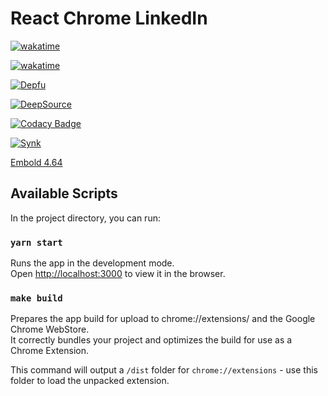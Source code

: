 # React Chrome LinkedIn

[![wakatime](https://wakatime.com/badge/github/wassim-azirar/special-eureka.svg)](https://wakatime.com/badge/github/wassim-azirar/special-eureka)

[![wakatime](https://wakatime.com/badge/user/ae6339e8-f13a-4c64-9079-4b4a97712724/project/5974ca3a-731c-4482-a157-e0bdcca5ffb2.svg)](https://wakatime.com/badge/user/ae6339e8-f13a-4c64-9079-4b4a97712724/project/5974ca3a-731c-4482-a157-e0bdcca5ffb2)

[![Depfu](https://badges.depfu.com/badges/6151569429f043730c1061a2f9e12e8f/count.svg)](https://depfu.com/github/wassim-azirar/special-eureka?project_id=32516)

[![DeepSource](https://deepsource.io/gh/wassim-azirar/special-eureka.svg/?label=active+issues)](https://deepsource.io/gh/wassim-azirar/special-eureka)

[![Codacy Badge](https://app.codacy.com/project/badge/Grade/e74b2e871935406cb6d7d64f211ac736)](https://app.codacy.com/gh/wassim-azirar/special-eureka/dashboard)

[![Synk](https://snyk.io/test/github/wassim-azirar/special-eureka/badge.svg)](https://snyk.io/test/github/wassim-azirar/special-eureka)

[Embold 4.64](https://app.embold.io/organization/gh/wassim-azirar/repositories/5c1c8667b23beb28f8e2032279a28200/dashboard)

## Available Scripts

In the project directory, you can run:

### `yarn start`

Runs the app in the development mode.\
Open [http://localhost:3000](http://localhost:3000) to view it in the browser.

### `make build`

Prepares the app build for upload to chrome://extensions/ and the Google Chrome WebStore. \
It correctly bundles your project and optimizes the build for use as a Chrome Extension.

This command will output a `/dist` folder for `chrome://extensions` - use this folder to load the unpacked extension.
